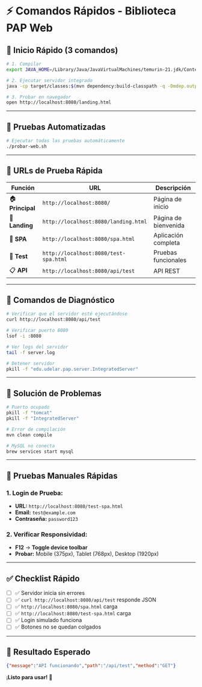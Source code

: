 # ⚡ Comandos Rápidos - Biblioteca PAP Web

## 🚀 **Inicio Rápido (3 comandos)**

```bash
# 1. Compilar
export JAVA_HOME=/Library/Java/JavaVirtualMachines/temurin-21.jdk/Contents/Home && mvn compile

# 2. Ejecutar servidor integrado
java -cp target/classes:$(mvn dependency:build-classpath -q -Dmdep.outputFile=/dev/stdout) edu.udelar.pap.ui.MainRefactored

# 3. Probar en navegador
open http://localhost:8080/landing.html
```

---

## 🧪 **Pruebas Automatizadas**

```bash
# Ejecutar todas las pruebas automáticamente
./probar-web.sh
```

---

## 🎯 **URLs de Prueba Rápida**

| Función | URL | Descripción |
|---------|-----|-------------|
| 🏠 **Principal** | `http://localhost:8080/` | Página de inicio |
| 🌟 **Landing** | `http://localhost:8080/landing.html` | Página de bienvenida |
| 📱 **SPA** | `http://localhost:8080/spa.html` | Aplicación completa |
| 🧪 **Test** | `http://localhost:8080/test-spa.html` | Pruebas funcionales |
| 📋 **API** | `http://localhost:8080/api/test` | API REST |

---

## 🔧 **Comandos de Diagnóstico**

```bash
# Verificar que el servidor esté ejecutándose
curl http://localhost:8080/api/test

# Verificar puerto 8080
lsof -i :8080

# Ver logs del servidor
tail -f server.log

# Detener servidor
pkill -f "edu.udelar.pap.server.IntegratedServer"
```

---

## 🚨 **Solución de Problemas**

```bash
# Puerto ocupado
pkill -f "tomcat"
pkill -f "IntegratedServer"

# Error de compilación
mvn clean compile

# MySQL no conecta
brew services start mysql
```

---

## 📱 **Pruebas Manuales Rápidas**

### **1. Login de Prueba:**
- **URL:** `http://localhost:8080/test-spa.html`
- **Email:** `test@example.com`
- **Contraseña:** `password123`

### **2. Verificar Responsividad:**
- **F12** → **Toggle device toolbar**
- **Probar:** Mobile (375px), Tablet (768px), Desktop (1920px)

---

## ✅ **Checklist Rápido**

- [ ] ✅ Servidor inicia sin errores
- [ ] ✅ `curl http://localhost:8080/api/test` responde JSON
- [ ] ✅ `http://localhost:8080/spa.html` carga
- [ ] ✅ `http://localhost:8080/test-spa.html` carga
- [ ] ✅ Login simulado funciona
- [ ] ✅ Botones no se quedan colgados

---

## 🎯 **Resultado Esperado**

```json
{"message":"API funcionando","path":"/api/test","method":"GET"}
```

¡**Listo para usar!** 🎉
